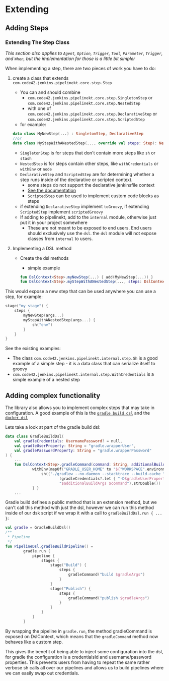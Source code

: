 # Extending

## Adding Steps

### Extending The Step Class

*This section also applies to `Agent`, `Option`, `Trigger`, `Tool`, `Parameter`, `Trigger`, and `When`, 
but the implementation for those is a little bit simpler*


When implementing a step, there are two pieces of work you have to do:
1. create a class that extends `com.code42.jenkins.pipelinekt.core.step.Step`
    * You can and should combine
        * `com.code42.jenkins.pipelinekt.core.step.SingletonStep` or `com.code42.jenkins.pipelinekt.core.step.NestedStep`
        * with one of `com.code42.jenkins.pipelinekt.core.step.DeclarativeStep` or `com.code42.jenkins.pipelinekt.core.step.ScriptedStep`
    * for example:
    ```kotlin
    data class MyNewStep(...) : SingletonStep, DeclarativeStep
    //or
    data class MyStepWithANestedStep(..., override val steps: Step): NestedStep, DeclarativeStep
    ```
    * `SingletonStep` is for steps that don't contain more steps like `sh` or `stash`
    * `NestedStep` is for steps contain other steps, like `withCredentials` or `withEnv` or `node`
    * `DeclarativeStep` and `ScriptedStep` are for determining whether a step runs inside of the declarative or scripted context.
        * some steps do not support the declarative jenkinsfile context
        * [See the documentation](https://jenkins.io/doc/book/pipeline/#declarative-versus-scripted-pipeline-syntax)
        * `ScriptedStep` can be used to implement custom code blocks as steps
    * if extending `DeclarativeStep` implement `toGroovy`, if extending `ScriptedStep` implement `scriptedGroovy`   
    * If adding to pipelinekt, add to the `internal` module, otherwise just put it in your project somewhere 
        * These are not meant to be exposed to end users.  End users should exclusively use the `dsl`.  the `dsl` module
          will not expose classes from `internal` to users.

2. Implementing a DSL method
    * Create the dsl methods
    
        * simple example
        ```kotlin
        fun DslContext<Step>.myNewStep(...) { add(MyNewStep(...)) }
        fun DslContext<Step>.myStepWithANestedStep(..., steps: DslContext<Step>.() -> Unit) { add(MyStepWithANestedStep(..., DslContext.into(steps).toStep())) }
  
        ```
        
This would expose a new step that can be used anywhere you can use a step, for example:

```kotlin
stage("my stage") {
    steps {
        myNewStep(args...)
        myStepWithANestedStep(args...) {
            sh("env")
        }
    }
}
```
See the existing examples:
  * The class `com.code42.jenkins.pipelinekt.internal.step.Sh` is a good example of a simple step - it is a data class that can serialize itself to groovy
  * `com.code42.jenkins.pipelinekt.internal.step.WithCredentials` is a simple example of a nested step

## Adding complex functionality

The library also allows you to implement complex steps that may take in configuration.  A good example of this is the
[`gradle build dsl`](https://github.com/code42/pipelinekt/blob/d732295afb0328b0675f98e2f2c81076ddba4614/dsl/src/main/kotlin/com/code42/jenkins/pipelinekt/dsl/step/custom/GradleBuildDsl.kt) and the [`docker dsl`](https://github.com/code42/pipelinekt/blob/d732295afb0328b0675f98e2f2c81076ddba4614/dsl/src/main/kotlin/com/code42/jenkins/pipelinekt/dsl/step/custom/DockerDsl.kt)

Lets take a look at part of the gradle build dsl:

```kotlin
data class GradleBuildDsl(
    val gradleCredentials: UsernamePassword? = null,
    val gradleUserProperty: String = "gradle.wrapperUser",
    val gradlePasswordProperty: String = "gradle.wrapperPassword"
) {
    ...
    fun DslContext<Step>.gradleCommand(command: String, additionalBuildArgs: Var.Literal.Str) =
            withEnv(mapOf("GRADLE_USER_HOME" to "${"WORKSPACE".environmentVar()}/.gradle-home-tmp")) { artifactoryAuthenticated {
                sh(("./gradlew --no-daemon --stacktrace --build-cache " +
                        (gradleCredentials?.let { "-D$gradleUserProperty=\\\"\\\${${it.usernameVariable.value}}\\\" -D$gradlePasswordProperty=\\\"\\\${${it.passwordVariable.value}}\\\" " } ?: "") +
                        "$additionalBuildArgs $command").strDouble())
            } }
    ...
```

Gradle build defines a public method that is an extension method, but we can't call this method with just the dsl,
however we can run this method inside of our dsk script if we wrap it with a call to `gradleBuildDsl.run { ... }`:

```kotlin
val gradle = GradleBuildDsl()
/**
 * Pipeline
 */
fun PipelineDsl.gradleBuildPipeline() =
        gradle.run {
            pipeline {
                stages {
                    stage("Build") {
                        steps {
                            gradleCommand("build $gradleArgs")
                        }
                    }
                    stage("Publish") {
                        steps {
                            gradleCommand("publish $gradleArgs")
                        }
                    }
                }
            }
        }
```

By wrapping the pipeline in `gradle.run`, the method gradleCommand is exposed on DslContext<Step>, which means that 
the `gradleCommand` method now behaves like a custom step.

This gives the benefit of being able to inject some configuration into the dsl, for gradle the configuration is a
credentialsId and username/password properties.  This prevents users from having to repeat the same rather verbose
sh calls all over our pipelines and allows us to build pipelines where we can easily swap out credentials.

